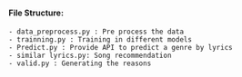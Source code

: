 

#### File Structure:
	- data_preprocess.py : Pre process the data
	- trainning.py : Training in different models
	- Predict.py : Provide API to predict a genre by lyrics
	- similar lyrics.py: Song recommendation
	- valid.py : Generating the reasons


